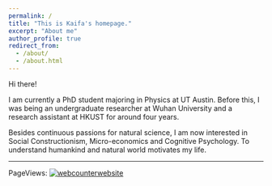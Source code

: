 ```yaml
---
permalink: /
title: "This is Kaifa's homepage."
excerpt: "About me"
author_profile: true
redirect_from: 
  - /about/
  - /about.html
---
```


Hi there!

I am currently a PhD student majoring in Physics at UT Austin. Before this, I was being an undergraduate researcher at Wuhan University and a research assistant at HKUST for around four years.

Besides continuous passions for natural science, I am now interested in Social Constructionism, Micro-economics and Cognitive Psychology. To understand humankind and natural world motivates my life.

---

PageViews: <!-- hitwebcounter Code START -->
<a href="https://www.hitwebcounter.com" target="_blank">
<img src="https://hitwebcounter.com/counter/counter.php?page=7195951&style=0022&nbdigits=4&type=page&initCount=0" title="User Stats" Alt="webcounterwebsite"   border="0" >
</a>                                    